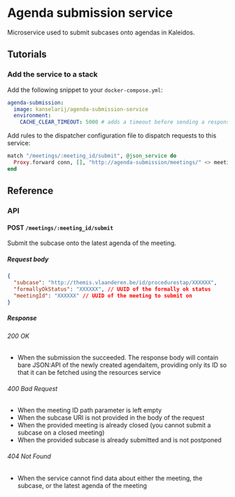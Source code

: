 # Agenda submission service

Microservice used to submit subcases onto agendas in Kaleidos.

## Tutorials

### Add the service to a stack

Add the following snippet to your `docker-compose.yml`:

``` yaml
agenda-submission:
  image: kanselarij/agenda-submission-service
  environment:
    CACHE_CLEAR_TIMEOUT: 5000 # adds a timeout before sending a response, to give the cache time to clear.
```

Add rules to the dispatcher configuration file to dispatch requests to this service:

``` elixir
match "/meetings/:meeting_id/submit", @json_service do
  Proxy.forward conn, [], "http://agenda-submission/meetings/" <> meeting_id <> "/submit"
end
```

## Reference

### API

#### POST `/meetings/:meeting_id/submit`

Submit the subcase onto the latest agenda of the meeting.

##### Request body

``` json
{
  "subcase": "http://themis.vlaanderen.be/id/procedurestap/XXXXXX",
  "formallyOkStatus": "XXXXXX", // UUID of the formally ok status
  "meetingId": "XXXXXX" // UUID of the meeting to submit on
}
```

##### Response

###### 200 OK

- When the submission the succeeded. The response body will contain bare JSON:API of the newly created agendaitem, providing only its ID so that it can be fetched using the resources service

###### 400 Bad Request

- When the meeting ID path parameter is left empty
- When the subcase URI is not provided in the body of the request
- When the provided meeting is already closed (you cannot submit a subcase on a closed meeting)
- When the provided subcase is already submitted and is not postponed

###### 404 Not Found

- When the service cannot find data about either the meeting, the subcase, or the latest agenda of the meeting
